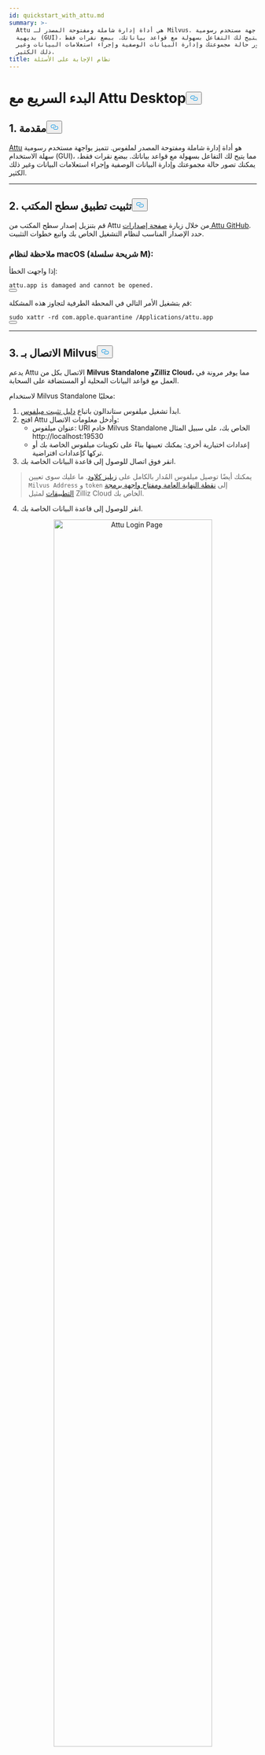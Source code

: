 ```yaml
---
id: quickstart_with_attu.md
summary: >-
  Attu هي أداة إدارة شاملة ومفتوحة المصدر لـ Milvus. تتميز بواجهة مستخدم رسومية
  بديهية (GUI)، مما يتيح لك التفاعل بسهولة مع قواعد بياناتك. ببضع نقرات فقط،
  يمكنك تصور حالة مجموعتك وإدارة البيانات الوصفية وإجراء استعلامات البيانات وغير
  ذلك الكثير.
title: نظام الإجابة على الأسئلة
---
```

<h1 id="Quick-Start-with-Attu-Desktop" class="common-anchor-header">البدء السريع مع Attu Desktop<button data-href="#Quick-Start-with-Attu-Desktop" class="anchor-icon" translate="no">
      <svg translate="no"
        aria-hidden="true"
        focusable="false"
        height="20"
        version="1.1"
        viewBox="0 0 16 16"
        width="16"
      >
        <path
          fill="#0092E4"
          fill-rule="evenodd"
          d="M4 9h1v1H4c-1.5 0-3-1.69-3-3.5S2.55 3 4 3h4c1.45 0 3 1.69 3 3.5 0 1.41-.91 2.72-2 3.25V8.59c.58-.45 1-1.27 1-2.09C10 5.22 8.98 4 8 4H4c-.98 0-2 1.22-2 2.5S3 9 4 9zm9-3h-1v1h1c1 0 2 1.22 2 2.5S13.98 12 13 12H9c-.98 0-2-1.22-2-2.5 0-.83.42-1.64 1-2.09V6.25c-1.09.53-2 1.84-2 3.25C6 11.31 7.55 13 9 13h4c1.45 0 3-1.69 3-3.5S14.5 6 13 6z"
        ></path>
      </svg>
    </button></h1><h2 id="1-Introduction" class="common-anchor-header">1. مقدمة<button data-href="#1-Introduction" class="anchor-icon" translate="no">
      <svg translate="no"
        aria-hidden="true"
        focusable="false"
        height="20"
        version="1.1"
        viewBox="0 0 16 16"
        width="16"
      >
        <path
          fill="#0092E4"
          fill-rule="evenodd"
          d="M4 9h1v1H4c-1.5 0-3-1.69-3-3.5S2.55 3 4 3h4c1.45 0 3 1.69 3 3.5 0 1.41-.91 2.72-2 3.25V8.59c.58-.45 1-1.27 1-2.09C10 5.22 8.98 4 8 4H4c-.98 0-2 1.22-2 2.5S3 9 4 9zm9-3h-1v1h1c1 0 2 1.22 2 2.5S13.98 12 13 12H9c-.98 0-2-1.22-2-2.5 0-.83.42-1.64 1-2.09V6.25c-1.09.53-2 1.84-2 3.25C6 11.31 7.55 13 9 13h4c1.45 0 3-1.69 3-3.5S14.5 6 13 6z"
        ></path>
      </svg>
    </button></h2><p><a href="https://github.com/zilliztech/attu">Attu</a> هو أداة إدارة شاملة ومفتوحة المصدر لملفوس. تتميز بواجهة مستخدم رسومية سهلة الاستخدام (GUI)، مما يتيح لك التفاعل بسهولة مع قواعد بياناتك. ببضع نقرات فقط، يمكنك تصور حالة مجموعتك وإدارة البيانات الوصفية وإجراء استعلامات البيانات وغير ذلك الكثير.</p>
<hr>
<h2 id="2-Install-Desktop-Application" class="common-anchor-header">2. تثبيت تطبيق سطح المكتب<button data-href="#2-Install-Desktop-Application" class="anchor-icon" translate="no">
      <svg translate="no"
        aria-hidden="true"
        focusable="false"
        height="20"
        version="1.1"
        viewBox="0 0 16 16"
        width="16"
      >
        <path
          fill="#0092E4"
          fill-rule="evenodd"
          d="M4 9h1v1H4c-1.5 0-3-1.69-3-3.5S2.55 3 4 3h4c1.45 0 3 1.69 3 3.5 0 1.41-.91 2.72-2 3.25V8.59c.58-.45 1-1.27 1-2.09C10 5.22 8.98 4 8 4H4c-.98 0-2 1.22-2 2.5S3 9 4 9zm9-3h-1v1h1c1 0 2 1.22 2 2.5S13.98 12 13 12H9c-.98 0-2-1.22-2-2.5 0-.83.42-1.64 1-2.09V6.25c-1.09.53-2 1.84-2 3.25C6 11.31 7.55 13 9 13h4c1.45 0 3-1.69 3-3.5S14.5 6 13 6z"
        ></path>
      </svg>
    </button></h2><p>قم بتنزيل إصدار سطح المكتب من Attu من خلال زيارة <a href="https://github.com/zilliztech/attu/releases">صفحة إصدارات Attu GitHub</a>. حدد الإصدار المناسب لنظام التشغيل الخاص بك واتبع خطوات التثبيت.</p>
<h3 id="Note-for-macOS-M-series-chip" class="common-anchor-header">ملاحظة لنظام macOS (شريحة سلسلة M):</h3><p>إذا واجهت الخطأ:</p>
<pre><code translate="no">attu.app <span class="hljs-keyword">is</span> damaged <span class="hljs-keyword">and</span> cannot be opened.
<button class="copy-code-btn"></button></code></pre>
<p>قم بتشغيل الأمر التالي في المحطة الطرفية لتجاوز هذه المشكلة:</p>
<pre><code translate="no"><span class="hljs-built_in">sudo</span> xattr -rd com.apple.quarantine /Applications/attu.app
<button class="copy-code-btn"></button></code></pre>
<hr>
<h2 id="3-Connect-to-Milvus" class="common-anchor-header">3. الاتصال بـ Milvus<button data-href="#3-Connect-to-Milvus" class="anchor-icon" translate="no">
      <svg translate="no"
        aria-hidden="true"
        focusable="false"
        height="20"
        version="1.1"
        viewBox="0 0 16 16"
        width="16"
      >
        <path
          fill="#0092E4"
          fill-rule="evenodd"
          d="M4 9h1v1H4c-1.5 0-3-1.69-3-3.5S2.55 3 4 3h4c1.45 0 3 1.69 3 3.5 0 1.41-.91 2.72-2 3.25V8.59c.58-.45 1-1.27 1-2.09C10 5.22 8.98 4 8 4H4c-.98 0-2 1.22-2 2.5S3 9 4 9zm9-3h-1v1h1c1 0 2 1.22 2 2.5S13.98 12 13 12H9c-.98 0-2-1.22-2-2.5 0-.83.42-1.64 1-2.09V6.25c-1.09.53-2 1.84-2 3.25C6 11.31 7.55 13 9 13h4c1.45 0 3-1.69 3-3.5S14.5 6 13 6z"
        ></path>
      </svg>
    </button></h2><p>يدعم Attu الاتصال بكل من <strong>Milvus Standalone</strong> <strong>وZilliz Cloud،</strong> مما يوفر مرونة في العمل مع قواعد البيانات المحلية أو المستضافة على السحابة.</p>
<p>لاستخدام Milvus Standalone محليًا:</p>
<ol>
<li>ابدأ تشغيل ميلفوس ستاندالون باتباع <a href="https://milvus.io/docs/install_standalone-docker.md">دليل تثبيت ميلفوس</a>.</li>
<li>افتح Attu وأدخل معلومات الاتصال:<ul>
<li>عنوان ميلفوس: URI خادم Milvus Standalone الخاص بك، على سبيل المثال http://localhost:19530</li>
<li>إعدادات اختيارية أخرى: يمكنك تعيينها بناءً على تكوينات ميلفوس الخاصة بك أو تركها كإعدادات افتراضية.</li>
</ul></li>
<li>انقر فوق اتصال للوصول إلى قاعدة البيانات الخاصة بك.</li>
</ol>
<blockquote>
<p>يمكنك أيضًا توصيل ميلفوس المُدار بالكامل على <a href="https://zilliz.com/cloud">زيليز كلاود</a>. ما عليك سوى تعيين <code translate="no">Milvus Address</code> و <code translate="no">token</code> إلى <a href="https://docs.zilliz.com/docs/on-zilliz-cloud-console#cluster-details">نقطة النهاية العامة ومفتاح واجهة برمجة التطبيقات</a> لمثيل Zilliz Cloud الخاص بك.</p>
</blockquote>
<ol start="4">
<li>انقر للوصول إلى قاعدة البيانات الخاصة بك.</li>
</ol>
<p align="center">
  <img translate="no" src="/docs/v2.5.x/assets/attu_login_page.png" alt="Attu Login Page" width="80%">
</p>
<hr>
<h2 id="4-Prepare-Data-Create-Collection-and-Insert-Data" class="common-anchor-header">4. إعداد البيانات، وإنشاء المجموعة، وإدراج البيانات<button data-href="#4-Prepare-Data-Create-Collection-and-Insert-Data" class="anchor-icon" translate="no">
      <svg translate="no"
        aria-hidden="true"
        focusable="false"
        height="20"
        version="1.1"
        viewBox="0 0 16 16"
        width="16"
      >
        <path
          fill="#0092E4"
          fill-rule="evenodd"
          d="M4 9h1v1H4c-1.5 0-3-1.69-3-3.5S2.55 3 4 3h4c1.45 0 3 1.69 3 3.5 0 1.41-.91 2.72-2 3.25V8.59c.58-.45 1-1.27 1-2.09C10 5.22 8.98 4 8 4H4c-.98 0-2 1.22-2 2.5S3 9 4 9zm9-3h-1v1h1c1 0 2 1.22 2 2.5S13.98 12 13 12H9c-.98 0-2-1.22-2-2.5 0-.83.42-1.64 1-2.09V6.25c-1.09.53-2 1.84-2 3.25C6 11.31 7.55 13 9 13h4c1.45 0 3-1.69 3-3.5S14.5 6 13 6z"
        ></path>
      </svg>
    </button></h2><h3 id="41-Prepare-the-Data" class="common-anchor-header">4.1 إعداد البيانات</h3><p>نستخدم صفحات الأسئلة الشائعة من <a href="https://github.com/milvus-io/milvus-docs/releases/download/v2.4.6-preview/milvus_docs_2.4.x_en.zip">وثائق ميلفوس 2.4.x</a> كمجموعة بيانات لهذا المثال.</p>
<h4 id="Download-and-Extract-Data" class="common-anchor-header">تنزيل البيانات واستخراجها:</h4><pre><code translate="no" class="language-bash">wget https://github.com/milvus-io/milvus-docs/releases/download/v2<span class="hljs-number">.4</span><span class="hljs-number">.6</span>-preview/milvus_docs_2<span class="hljs-number">.4</span>.x_en.<span class="hljs-built_in">zip</span>
unzip -q milvus_docs_2<span class="hljs-number">.4</span>.x_en.<span class="hljs-built_in">zip</span> -d milvus_docs
<button class="copy-code-btn"></button></code></pre>
<h4 id="Process-Markdown-Files" class="common-anchor-header">معالجة ملفات تخفيض السعر:</h4><pre><code translate="no" class="language-python"><span class="hljs-keyword">from</span> glob <span class="hljs-keyword">import</span> glob

text_lines = []
<span class="hljs-keyword">for</span> file_path <span class="hljs-keyword">in</span> glob(<span class="hljs-string">&quot;milvus_docs/en/faq/*.md&quot;</span>, recursive=<span class="hljs-literal">True</span>):
    <span class="hljs-keyword">with</span> <span class="hljs-built_in">open</span>(file_path, <span class="hljs-string">&quot;r&quot;</span>) <span class="hljs-keyword">as</span> file:
        file_text = file.read()
    text_lines += file_text.split(<span class="hljs-string">&quot;# &quot;</span>)
<button class="copy-code-btn"></button></code></pre>
<hr>
<h3 id="42-Generate-Embeddings" class="common-anchor-header">4.2 توليد التضمينات</h3><p>حدد نموذج تضمين لتوليد تضمينات نصية باستخدام <code translate="no">milvus_model</code>. نستخدم نموذج <code translate="no">DefaultEmbeddingFunction</code> كمثال، وهو نموذج تضمين خفيف الوزن ومدرب مسبقًا.</p>
<pre><code translate="no" class="language-python"><span class="hljs-keyword">from</span> pymilvus <span class="hljs-keyword">import</span> model <span class="hljs-keyword">as</span> milvus_model

embedding_model = milvus_model.DefaultEmbeddingFunction()

<span class="hljs-comment"># Generate test embedding</span>
test_embedding = embedding_model.encode_queries([<span class="hljs-string">&quot;This is a test&quot;</span>])[<span class="hljs-number">0</span>]
embedding_dim = <span class="hljs-built_in">len</span>(test_embedding)
<span class="hljs-built_in">print</span>(embedding_dim)
<span class="hljs-built_in">print</span>(test_embedding[:<span class="hljs-number">10</span>])
<button class="copy-code-btn"></button></code></pre>
<h4 id="Output" class="common-anchor-header">الإخراج:</h4><pre><code translate="no">768
[-0.04836066  0.07163023 -0.01130064 -0.03789345 -0.03320649 -0.01318448
 -0.03041712 -0.02269499 -0.02317863 -0.00426028]
<button class="copy-code-btn"></button></code></pre>
<hr>
<h3 id="43-Create-Collection" class="common-anchor-header">4.3 إنشاء مجموعة</h3><p>اتصل بميلفوس وأنشئ مجموعة:</p>
<pre><code translate="no" class="language-python"><span class="hljs-keyword">from</span> pymilvus <span class="hljs-keyword">import</span> MilvusClient

<span class="hljs-comment"># Connect to Milvus Standalone</span>
client = MilvusClient(uri=<span class="hljs-string">&quot;http://localhost:19530&quot;</span>)

collection_name = <span class="hljs-string">&quot;attu_tutorial&quot;</span>

<span class="hljs-comment"># Drop collection if it exists</span>
<span class="hljs-keyword">if</span> client.has_collection(collection_name):
    client.drop_collection(collection_name)

<span class="hljs-comment"># Create a new collection</span>
client.create_collection(
    collection_name=collection_name,
    dimension=embedding_dim,
    metric_type=<span class="hljs-string">&quot;IP&quot;</span>,  <span class="hljs-comment"># Inner product distance</span>
    consistency_level=<span class="hljs-string">&quot;Strong&quot;</span>
)
<button class="copy-code-btn"></button></code></pre>
<hr>
<h3 id="44-Insert-Data" class="common-anchor-header">4.4 إدراج البيانات</h3><p>قم بتكرار الأسطر النصية وإنشاء تضمينات وإدراج البيانات في ملفوس:</p>
<pre><code translate="no" class="language-python"><span class="hljs-keyword">from</span> tqdm <span class="hljs-keyword">import</span> tqdm

data = []
doc_embeddings = embedding_model.encode_documents(text_lines)

<span class="hljs-keyword">for</span> i, line <span class="hljs-keyword">in</span> <span class="hljs-built_in">enumerate</span>(tqdm(text_lines, desc=<span class="hljs-string">&quot;Creating embeddings&quot;</span>)):
    data.append({<span class="hljs-string">&quot;id&quot;</span>: i, <span class="hljs-string">&quot;vector&quot;</span>: doc_embeddings[i], <span class="hljs-string">&quot;text&quot;</span>: line})

client.insert(collection_name=collection_name, data=data)
<button class="copy-code-btn"></button></code></pre>
<hr>
<h3 id="45-Visualize-Data-and-Schema" class="common-anchor-header">4.5 تصور البيانات والمخطط</h3><p>يمكننا الآن تصور مخطط البيانات والكيانات المدرجة باستخدام واجهة أتو. يعرض المخطط الحقول المحددة، بما في ذلك حقل <code translate="no">id</code> من النوع <code translate="no">Int64</code> وحقل <code translate="no">vector</code> من النوع <code translate="no">FloatVector(768)</code> مع مقياس <code translate="no">Inner Product (IP)</code>. يتم تحميل المجموعة بـ <strong>72 كيانًا</strong>.</p>
<p>بالإضافة إلى ذلك، يمكننا عرض البيانات المدرجة، بما في ذلك المعرف، والتضمينات المتجهة، والحقول الديناميكية التي تخزن البيانات الوصفية مثل المحتوى النصي. تدعم الواجهة التصفية والاستعلام بناءً على شروط محددة أو حقول ديناميكية.</p>
<p align="center">
  <img translate="no" src="/docs/v2.5.x/assets/attu_after_data_insertion_1.png" alt="Schema View" width="45%" />
  <img translate="no" src="/docs/v2.5.x/assets/attu_after_data_insertion_2.png" alt="Data View" width="45%" />
</p>
<h2 id="5-Visualizing-Search-Results-and-Relationships" class="common-anchor-header">5. تصوّر نتائج البحث والعلاقات<button data-href="#5-Visualizing-Search-Results-and-Relationships" class="anchor-icon" translate="no">
      <svg translate="no"
        aria-hidden="true"
        focusable="false"
        height="20"
        version="1.1"
        viewBox="0 0 16 16"
        width="16"
      >
        <path
          fill="#0092E4"
          fill-rule="evenodd"
          d="M4 9h1v1H4c-1.5 0-3-1.69-3-3.5S2.55 3 4 3h4c1.45 0 3 1.69 3 3.5 0 1.41-.91 2.72-2 3.25V8.59c.58-.45 1-1.27 1-2.09C10 5.22 8.98 4 8 4H4c-.98 0-2 1.22-2 2.5S3 9 4 9zm9-3h-1v1h1c1 0 2 1.22 2 2.5S13.98 12 13 12H9c-.98 0-2-1.22-2-2.5 0-.83.42-1.64 1-2.09V6.25c-1.09.53-2 1.84-2 3.25C6 11.31 7.55 13 9 13h4c1.45 0 3-1.69 3-3.5S14.5 6 13 6z"
        ></path>
      </svg>
    </button></h2><p>يوفر Attu واجهة قوية لتصور علاقات البيانات واستكشافها. لفحص نقاط البيانات المدرجة وعلاقات التشابه بينها، اتبع الخطوات التالية:</p>
<h3 id="51-Perform-a-Search" class="common-anchor-header">5.1 <strong>إجراء بحث</strong></h3><p>انتقل إلى علامة التبويب <strong>بحث المتجهات</strong> في أتو.</p>
<ol>
<li>انقر على زر <strong>توليد بيانات عشوائية</strong> لإنشاء استعلامات اختبارية.</li>
<li>انقر فوق <strong>بحث</strong> لاسترداد النتائج بناءً على البيانات التي تم إنشاؤها.</li>
</ol>
<p>يتم عرض النتائج في جدول، يعرض المعرفات ودرجات التشابه والحقول الديناميكية لكل كيان مطابق.</p>
<p align="center">
  <img translate="no" src="/docs/v2.5.x/assets/attu_searched_table.png" alt="Search Results Table" width="80%">
</p>
<hr>
<h3 id="52-Explore-Data-Relationships" class="common-anchor-header">5.2 <strong>استكشاف علاقات البيانات</strong></h3><p>انقر فوق الزر <strong>استكشاف</strong> في لوحة النتائج لتصور العلاقات بين متجه الاستعلام ونتائج البحث في <strong>بنية تشبه الرسم البياني المعرفي</strong>.</p>
<ul>
<li>تمثل <strong>العقدة المركزية</strong> متجه البحث.</li>
<li>تمثل <strong>العقد المتصلة</strong> نتائج البحث، وسيؤدي النقر فوقها إلى عرض المعلومات التفصيلية للعقدة المقابلة.</li>
</ul>
<p align="center">
  <img translate="no" src="/docs/v2.5.x/assets/attu_searched_graph.png" alt="Knowledge Graph Visualization" width="80%">
</p>
<hr>
<h3 id="53-Expand-the-Graph" class="common-anchor-header">5.3 <strong>توسيع الرسم البياني</strong></h3><p>انقر نقرًا مزدوجًا فوق أي عقدة نتيجة لتوسيع اتصالاتها. يكشف هذا الإجراء عن علاقات إضافية بين العقدة المحددة ونقاط البيانات الأخرى في المجموعة، مما يؤدي إلى إنشاء <strong>رسم بياني معرفي أكبر ومترابط</strong>.</p>
<p>يتيح هذا العرض الموسّع استكشافًا أعمق لكيفية ارتباط نقاط البيانات ببعضها البعض، استنادًا إلى تشابه المتجهات.</p>
<p align="center">
  <img translate="no" src="/docs/v2.5.x/assets/attu_expanded_searched_graph.png" alt="Expanded Knowledge Graph" width="80%">
</p>
<hr>
<h2 id="6-Conclusion" class="common-anchor-header">6. الخاتمة<button data-href="#6-Conclusion" class="anchor-icon" translate="no">
      <svg translate="no"
        aria-hidden="true"
        focusable="false"
        height="20"
        version="1.1"
        viewBox="0 0 16 16"
        width="16"
      >
        <path
          fill="#0092E4"
          fill-rule="evenodd"
          d="M4 9h1v1H4c-1.5 0-3-1.69-3-3.5S2.55 3 4 3h4c1.45 0 3 1.69 3 3.5 0 1.41-.91 2.72-2 3.25V8.59c.58-.45 1-1.27 1-2.09C10 5.22 8.98 4 8 4H4c-.98 0-2 1.22-2 2.5S3 9 4 9zm9-3h-1v1h1c1 0 2 1.22 2 2.5S13.98 12 13 12H9c-.98 0-2-1.22-2-2.5 0-.83.42-1.64 1-2.09V6.25c-1.09.53-2 1.84-2 3.25C6 11.31 7.55 13 9 13h4c1.45 0 3-1.69 3-3.5S14.5 6 13 6z"
        ></path>
      </svg>
    </button></h2><p>يعمل Attu على تبسيط إدارة وتصور البيانات المتجهة المخزنة في ميلفوس. من إدخال البيانات إلى تنفيذ الاستعلام والاستكشاف التفاعلي، يوفر واجهة سهلة الاستخدام للتعامل مع مهام البحث المتجه المعقدة. وبفضل ميزات مثل دعم المخطط الديناميكي، وتصورات البحث الرسومية، ومرشحات الاستعلام المرنة، يمكّن Attu المستخدمين من تحليل مجموعات البيانات واسعة النطاق بفعالية.</p>
<p>من خلال الاستفادة من أدوات الاستكشاف المرئي في Attu، يمكن للمستخدمين فهم بياناتهم بشكل أفضل، وتحديد العلاقات الخفية، واتخاذ قرارات قائمة على البيانات. ابدأ في استكشاف مجموعات البيانات الخاصة بك اليوم مع Attu وMilvus!</p>
<hr>

